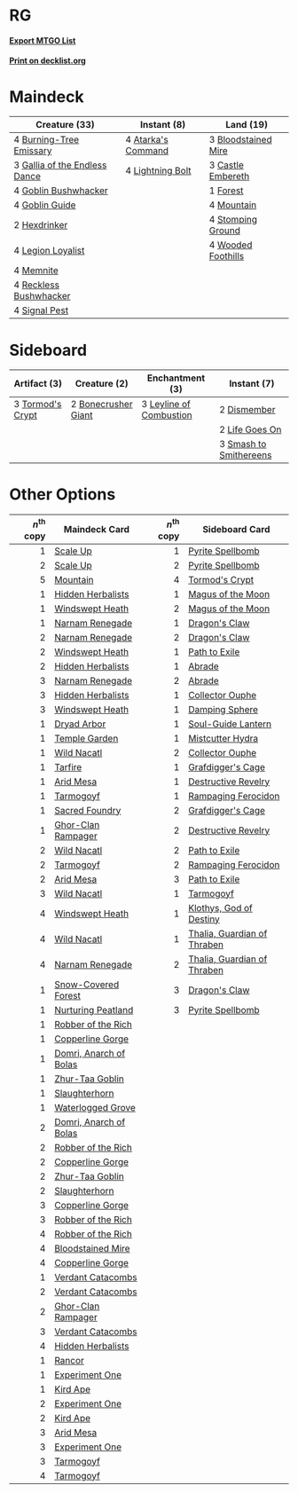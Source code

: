 # RG

#### [Export MTGO List](../collection/RG/RG.txt)
#### [Print on decklist.org](http://decklist.org/?deckmain=4%09Atarka's%20Command%0A3%09Bloodstained%20Mire%0A4%09Burning-Tree%20Emissary%0A3%09Castle%20Embereth%0A1%09Forest%0A3%09Gallia%20of%20the%20Endless%20Dance%0A4%09Goblin%20Bushwhacker%0A4%09Goblin%20Guide%0A2%09Hexdrinker%0A4%09Legion%20Loyalist%0A4%09Lightning%20Bolt%0A4%09Memnite%0A4%09Mountain%0A4%09Reckless%20Bushwhacker%0A4%09Signal%20Pest%0A4%09Stomping%20Ground%0A4%09Wooded%20Foothills&deckside=2%09Bonecrusher%20Giant%0A2%09Dismember%0A3%09Leyline%20of%20Combustion%0A2%09Life%20Goes%20On%0A3%09Smash%20to%20Smithereens%0A3%09Tormod's%20Crypt)
# Maindeck

|                                             Creature (33)                                              |                                         Instant (8)                                         |                                          Land (19)                                           |
|--------------------------------------------------------------------------------------------------------|---------------------------------------------------------------------------------------------|----------------------------------------------------------------------------------------------|
|4 [Burning-Tree Emissary](http://gatherer.wizards.com/Pages/Card/Details.aspx?multiverseid=426627)      |4 [Atarka's Command](http://gatherer.wizards.com/Pages/Card/Details.aspx?multiverseid=394502)|3 [Bloodstained Mire](http://gatherer.wizards.com/Pages/Card/Details.aspx?multiverseid=405094)|
|3 [Gallia of the Endless Dance](http://gatherer.wizards.com/Pages/Card/Details.aspx?multiverseid=476468)|4 [Lightning Bolt](http://gatherer.wizards.com/Pages/Card/Details.aspx?multiverseid=806)     |3 [Castle Embereth](http://gatherer.wizards.com/Pages/Card/Details.aspx?multiverseid=473201)  |
|4 [Goblin Bushwhacker](http://gatherer.wizards.com/Pages/Card/Details.aspx?multiverseid=177501)         |                                                                                             |1 [Forest](http://gatherer.wizards.com/Pages/Card/Details.aspx?multiverseid=439860)           |
|4 [Goblin Guide](http://gatherer.wizards.com/Pages/Card/Details.aspx?multiverseid=425921)               |                                                                                             |4 [Mountain](http://gatherer.wizards.com/Pages/Card/Details.aspx?multiverseid=439859)         |
|2 [Hexdrinker](http://gatherer.wizards.com/Pages/Card/Details.aspx?multiverseid=464117)                 |                                                                                             |4 [Stomping Ground](http://gatherer.wizards.com/Pages/Card/Details.aspx?multiverseid=405110)  |
|4 [Legion Loyalist](http://gatherer.wizards.com/Pages/Card/Details.aspx?multiverseid=455759)            |                                                                                             |4 [Wooded Foothills](http://gatherer.wizards.com/Pages/Card/Details.aspx?multiverseid=405116) |
|4 [Memnite](http://gatherer.wizards.com/Pages/Card/Details.aspx?multiverseid=194078)                    |                                                                                             |                                                                                              |
|4 [Reckless Bushwhacker](http://gatherer.wizards.com/Pages/Card/Details.aspx?multiverseid=407626)       |                                                                                             |                                                                                              |
|4 [Signal Pest](http://gatherer.wizards.com/Pages/Card/Details.aspx?multiverseid=213773)                |                                                                                             |                                                                                              |


# Sideboard

|                                       Artifact (3)                                        |                                         Creature (2)                                         |                                         Enchantment (3)                                          |                                           Instant (7)                                           |
|-------------------------------------------------------------------------------------------|----------------------------------------------------------------------------------------------|--------------------------------------------------------------------------------------------------|-------------------------------------------------------------------------------------------------|
|3 [Tormod's Crypt](http://gatherer.wizards.com/Pages/Card/Details.aspx?multiverseid=389723)|2 [Bonecrusher Giant](http://gatherer.wizards.com/Pages/Card/Details.aspx?multiverseid=473077)|3 [Leyline of Combustion](http://gatherer.wizards.com/Pages/Card/Details.aspx?multiverseid=466902)|2 [Dismember](http://gatherer.wizards.com/Pages/Card/Details.aspx?multiverseid=382182)           |
|                                                                                           |                                                                                              |                                                                                                  |2 [Life Goes On](http://gatherer.wizards.com/Pages/Card/Details.aspx?multiverseid=430810)        |
|                                                                                           |                                                                                              |                                                                                                  |3 [Smash to Smithereens](http://gatherer.wizards.com/Pages/Card/Details.aspx?multiverseid=397795)|


# Other Options

|*n*<sup>th</sup> copy|                                          Maindeck Card                                          |*n*<sup>th</sup> copy|                                            Sideboard Card                                            |
|--------------------:|-------------------------------------------------------------------------------------------------|--------------------:|------------------------------------------------------------------------------------------------------|
|                    1|[Scale Up](http://gatherer.wizards.com/Pages/Card/Details.aspx?multiverseid=464128)              |                    1|[Pyrite Spellbomb](http://gatherer.wizards.com/Pages/Card/Details.aspx?multiverseid=442796)           |
|                    2|[Scale Up](http://gatherer.wizards.com/Pages/Card/Details.aspx?multiverseid=464128)              |                    2|[Pyrite Spellbomb](http://gatherer.wizards.com/Pages/Card/Details.aspx?multiverseid=442796)           |
|                    5|[Mountain](http://gatherer.wizards.com/Pages/Card/Details.aspx?multiverseid=439859)              |                    4|[Tormod's Crypt](http://gatherer.wizards.com/Pages/Card/Details.aspx?multiverseid=389723)             |
|                    1|[Hidden Herbalists](http://gatherer.wizards.com/Pages/Card/Details.aspx?multiverseid=423777)     |                    1|[Magus of the Moon](http://gatherer.wizards.com/Pages/Card/Details.aspx?multiverseid=136152)          |
|                    1|[Windswept Heath](http://gatherer.wizards.com/Pages/Card/Details.aspx?multiverseid=405115)       |                    2|[Magus of the Moon](http://gatherer.wizards.com/Pages/Card/Details.aspx?multiverseid=136152)          |
|                    1|[Narnam Renegade](http://gatherer.wizards.com/Pages/Card/Details.aspx?multiverseid=423784)       |                    1|[Dragon's Claw](http://gatherer.wizards.com/Pages/Card/Details.aspx?multiverseid=129527)              |
|                    2|[Narnam Renegade](http://gatherer.wizards.com/Pages/Card/Details.aspx?multiverseid=423784)       |                    2|[Dragon's Claw](http://gatherer.wizards.com/Pages/Card/Details.aspx?multiverseid=129527)              |
|                    2|[Windswept Heath](http://gatherer.wizards.com/Pages/Card/Details.aspx?multiverseid=405115)       |                    1|[Path to Exile](http://gatherer.wizards.com/Pages/Card/Details.aspx?multiverseid=220511)              |
|                    2|[Hidden Herbalists](http://gatherer.wizards.com/Pages/Card/Details.aspx?multiverseid=423777)     |                    1|[Abrade](http://gatherer.wizards.com/Pages/Card/Details.aspx?multiverseid=430772)                     |
|                    3|[Narnam Renegade](http://gatherer.wizards.com/Pages/Card/Details.aspx?multiverseid=423784)       |                    2|[Abrade](http://gatherer.wizards.com/Pages/Card/Details.aspx?multiverseid=430772)                     |
|                    3|[Hidden Herbalists](http://gatherer.wizards.com/Pages/Card/Details.aspx?multiverseid=423777)     |                    1|[Collector Ouphe](http://gatherer.wizards.com/Pages/Card/Details.aspx?multiverseid=464107)            |
|                    3|[Windswept Heath](http://gatherer.wizards.com/Pages/Card/Details.aspx?multiverseid=405115)       |                    1|[Damping Sphere](http://gatherer.wizards.com/Pages/Card/Details.aspx?multiverseid=443101)             |
|                    1|[Dryad Arbor](http://gatherer.wizards.com/Pages/Card/Details.aspx?multiverseid=136196)           |                    1|[Soul-Guide Lantern](http://gatherer.wizards.com/Pages/Card/Details.aspx?multiverseid=476488)         |
|                    1|[Temple Garden](http://gatherer.wizards.com/Pages/Card/Details.aspx?multiverseid=405112)         |                    1|[Mistcutter Hydra](http://gatherer.wizards.com/Pages/Card/Details.aspx?multiverseid=373727)           |
|                    1|[Wild Nacatl](http://gatherer.wizards.com/Pages/Card/Details.aspx?multiverseid=174989)           |                    2|[Collector Ouphe](http://gatherer.wizards.com/Pages/Card/Details.aspx?multiverseid=464107)            |
|                    1|[Tarfire](http://gatherer.wizards.com/Pages/Card/Details.aspx?multiverseid=157921)               |                    1|[Grafdigger's Cage](http://gatherer.wizards.com/Pages/Card/Details.aspx?multiverseid=278452)          |
|                    1|[Arid Mesa](http://gatherer.wizards.com/Pages/Card/Details.aspx?multiverseid=405092)             |                    1|[Destructive Revelry](http://gatherer.wizards.com/Pages/Card/Details.aspx?multiverseid=373351)        |
|                    1|[Tarmogoyf](http://gatherer.wizards.com/Pages/Card/Details.aspx?multiverseid=136142)             |                    1|[Rampaging Ferocidon](http://gatherer.wizards.com/Pages/Card/Details.aspx?multiverseid=435308)        |
|                    1|[Sacred Foundry](http://gatherer.wizards.com/Pages/Card/Details.aspx?multiverseid=405106)        |                    2|[Grafdigger's Cage](http://gatherer.wizards.com/Pages/Card/Details.aspx?multiverseid=278452)          |
|                    1|[Ghor-Clan Rampager](http://gatherer.wizards.com/Pages/Card/Details.aspx?multiverseid=460302)    |                    2|[Destructive Revelry](http://gatherer.wizards.com/Pages/Card/Details.aspx?multiverseid=373351)        |
|                    2|[Wild Nacatl](http://gatherer.wizards.com/Pages/Card/Details.aspx?multiverseid=174989)           |                    2|[Path to Exile](http://gatherer.wizards.com/Pages/Card/Details.aspx?multiverseid=220511)              |
|                    2|[Tarmogoyf](http://gatherer.wizards.com/Pages/Card/Details.aspx?multiverseid=136142)             |                    2|[Rampaging Ferocidon](http://gatherer.wizards.com/Pages/Card/Details.aspx?multiverseid=435308)        |
|                    2|[Arid Mesa](http://gatherer.wizards.com/Pages/Card/Details.aspx?multiverseid=405092)             |                    3|[Path to Exile](http://gatherer.wizards.com/Pages/Card/Details.aspx?multiverseid=220511)              |
|                    3|[Wild Nacatl](http://gatherer.wizards.com/Pages/Card/Details.aspx?multiverseid=174989)           |                    1|[Tarmogoyf](http://gatherer.wizards.com/Pages/Card/Details.aspx?multiverseid=136142)                  |
|                    4|[Windswept Heath](http://gatherer.wizards.com/Pages/Card/Details.aspx?multiverseid=405115)       |                    1|[Klothys, God of Destiny](http://gatherer.wizards.com/Pages/Card/Details.aspx?multiverseid=476471)    |
|                    4|[Wild Nacatl](http://gatherer.wizards.com/Pages/Card/Details.aspx?multiverseid=174989)           |                    1|[Thalia, Guardian of Thraben](http://gatherer.wizards.com/Pages/Card/Details.aspx?multiverseid=442025)|
|                    4|[Narnam Renegade](http://gatherer.wizards.com/Pages/Card/Details.aspx?multiverseid=423784)       |                    2|[Thalia, Guardian of Thraben](http://gatherer.wizards.com/Pages/Card/Details.aspx?multiverseid=442025)|
|                    1|[Snow-Covered Forest](http://gatherer.wizards.com/Pages/Card/Details.aspx?multiverseid=121192)   |                    3|[Dragon's Claw](http://gatherer.wizards.com/Pages/Card/Details.aspx?multiverseid=129527)              |
|                    1|[Nurturing Peatland](http://gatherer.wizards.com/Pages/Card/Details.aspx?multiverseid=464192)    |                    3|[Pyrite Spellbomb](http://gatherer.wizards.com/Pages/Card/Details.aspx?multiverseid=442796)           |
|                    1|[Robber of the Rich](http://gatherer.wizards.com/Pages/Card/Details.aspx?multiverseid=473100)    |                     |                                                                                                      |
|                    1|[Copperline Gorge](http://gatherer.wizards.com/Pages/Card/Details.aspx?multiverseid=209408)      |                     |                                                                                                      |
|                    1|[Domri, Anarch of Bolas](http://gatherer.wizards.com/Pages/Card/Details.aspx?multiverseid=461118)|                     |                                                                                                      |
|                    1|[Zhur-Taa Goblin](http://gatherer.wizards.com/Pages/Card/Details.aspx?multiverseid=457359)       |                     |                                                                                                      |
|                    1|[Slaughterhorn](http://gatherer.wizards.com/Pages/Card/Details.aspx?multiverseid=366281)         |                     |                                                                                                      |
|                    1|[Waterlogged Grove](http://gatherer.wizards.com/Pages/Card/Details.aspx?multiverseid=464198)     |                     |                                                                                                      |
|                    2|[Domri, Anarch of Bolas](http://gatherer.wizards.com/Pages/Card/Details.aspx?multiverseid=461118)|                     |                                                                                                      |
|                    2|[Robber of the Rich](http://gatherer.wizards.com/Pages/Card/Details.aspx?multiverseid=473100)    |                     |                                                                                                      |
|                    2|[Copperline Gorge](http://gatherer.wizards.com/Pages/Card/Details.aspx?multiverseid=209408)      |                     |                                                                                                      |
|                    2|[Zhur-Taa Goblin](http://gatherer.wizards.com/Pages/Card/Details.aspx?multiverseid=457359)       |                     |                                                                                                      |
|                    2|[Slaughterhorn](http://gatherer.wizards.com/Pages/Card/Details.aspx?multiverseid=366281)         |                     |                                                                                                      |
|                    3|[Copperline Gorge](http://gatherer.wizards.com/Pages/Card/Details.aspx?multiverseid=209408)      |                     |                                                                                                      |
|                    3|[Robber of the Rich](http://gatherer.wizards.com/Pages/Card/Details.aspx?multiverseid=473100)    |                     |                                                                                                      |
|                    4|[Robber of the Rich](http://gatherer.wizards.com/Pages/Card/Details.aspx?multiverseid=473100)    |                     |                                                                                                      |
|                    4|[Bloodstained Mire](http://gatherer.wizards.com/Pages/Card/Details.aspx?multiverseid=405094)     |                     |                                                                                                      |
|                    4|[Copperline Gorge](http://gatherer.wizards.com/Pages/Card/Details.aspx?multiverseid=209408)      |                     |                                                                                                      |
|                    1|[Verdant Catacombs](http://gatherer.wizards.com/Pages/Card/Details.aspx?multiverseid=405113)     |                     |                                                                                                      |
|                    2|[Verdant Catacombs](http://gatherer.wizards.com/Pages/Card/Details.aspx?multiverseid=405113)     |                     |                                                                                                      |
|                    2|[Ghor-Clan Rampager](http://gatherer.wizards.com/Pages/Card/Details.aspx?multiverseid=460302)    |                     |                                                                                                      |
|                    3|[Verdant Catacombs](http://gatherer.wizards.com/Pages/Card/Details.aspx?multiverseid=405113)     |                     |                                                                                                      |
|                    4|[Hidden Herbalists](http://gatherer.wizards.com/Pages/Card/Details.aspx?multiverseid=423777)     |                     |                                                                                                      |
|                    1|[Rancor](http://gatherer.wizards.com/Pages/Card/Details.aspx?multiverseid=442175)                |                     |                                                                                                      |
|                    1|[Experiment One](http://gatherer.wizards.com/Pages/Card/Details.aspx?multiverseid=405219)        |                     |                                                                                                      |
|                    1|[Kird Ape](http://gatherer.wizards.com/Pages/Card/Details.aspx?multiverseid=1302)                |                     |                                                                                                      |
|                    2|[Experiment One](http://gatherer.wizards.com/Pages/Card/Details.aspx?multiverseid=405219)        |                     |                                                                                                      |
|                    2|[Kird Ape](http://gatherer.wizards.com/Pages/Card/Details.aspx?multiverseid=1302)                |                     |                                                                                                      |
|                    3|[Arid Mesa](http://gatherer.wizards.com/Pages/Card/Details.aspx?multiverseid=405092)             |                     |                                                                                                      |
|                    3|[Experiment One](http://gatherer.wizards.com/Pages/Card/Details.aspx?multiverseid=405219)        |                     |                                                                                                      |
|                    3|[Tarmogoyf](http://gatherer.wizards.com/Pages/Card/Details.aspx?multiverseid=136142)             |                     |                                                                                                      |
|                    4|[Tarmogoyf](http://gatherer.wizards.com/Pages/Card/Details.aspx?multiverseid=136142)             |                     |                                                                                                      |

